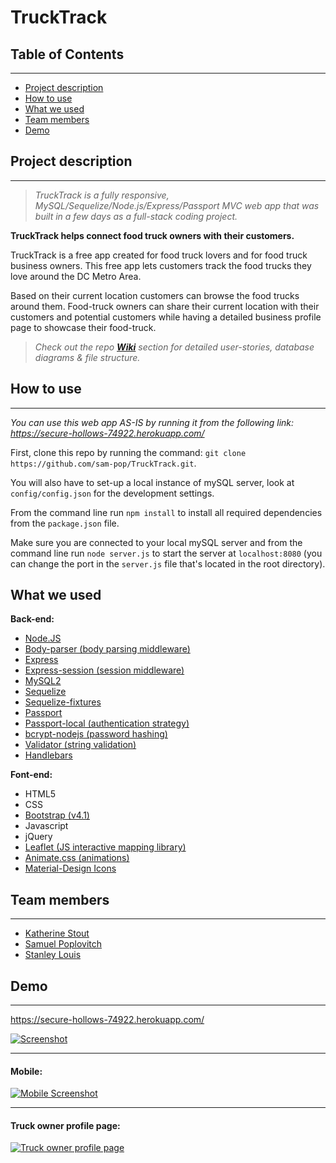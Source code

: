 # TruckTrack

## Table of Contents
---

* [Project description](#desc)
* [How to use](#how)
* [What we used](#tech)
* [Team members](#team-members)
* [Demo](#demo)

## <a name="dec"></a>Project description
---

>_TruckTrack is a fully responsive, MySQL/Sequelize/Node.js/Express/Passport MVC web app that was built in a few days as a full-stack coding project._

**TruckTrack helps connect food truck owners with their customers.**

TruckTrack is a free app created for food truck lovers and for food truck business owners. This free app lets customers track the food trucks they love around the DC Metro Area.

Based on their current location customers can browse the food trucks around them. Food-truck owners can share their current location with their customers and potential customers while having a detailed business profile page to showcase their food-truck.

 > _Check out the repo  [**Wiki**](https://github.com/sam-pop/TruckTrack/wiki) section for detailed user-stories, database diagrams & file structure._

## <a name="how"></a>How to use
---

_You can use this web app AS-IS by running it from the following link: https://secure-hollows-74922.herokuapp.com/_

First, clone this repo by running the command:
`git clone https://github.com/sam-pop/TruckTrack.git`.

You will also have to set-up a local instance of mySQL server, look at `config/config.json` for the development settings.

From the command line run `npm install` to install all required dependencies from the `package.json` file.

Make sure you are connected to your local mySQL server and from the command line run `node server.js` to start the server at `localhost:8080` (you can change the port in the `server.js` file that's located in the root directory).

## <a name="tech"></a>What we used

**Back-end:**

* [Node.JS](https://www.npmjs.com/)
* [Body-parser (body parsing middleware)](https://www.npmjs.com/package/express-handlebars)
* [Express](https://www.npmjs.com/package/express)
* [Express-session  (session middleware)](https://www.npmjs.com/package/express-session)
* [MySQL2](https://www.npmjs.com/package/mysql2)
* [Sequelize](http://docs.sequelizejs.com/)
* [Sequelize-fixtures](https://www.npmjs.com/package/sequelize-fixtures)
* [Passport](https://www.npmjs.com/package/passport)
* [Passport-local (authentication strategy)](https://www.npmjs.com/package/passport-local)
* [bcrypt-nodejs (password hashing)](https://www.npmjs.com/package/bcrypt-nodejs)
* [Validator (string validation)](https://www.npmjs.com/package/validator)
* [Handlebars](https://www.npmjs.com/package/express-handlebars)

**Font-end:**

* HTML5
* CSS
* [Bootstrap (v4.1)](https://getbootstrap.com/)
* Javascript
* jQuery
* [Leaflet (JS interactive mapping library)](https://leafletjs.com/)
* [Animate.css (animations)](https://github.com/daneden/animate.css)
* [Material-Design Icons](https://material.io/)

## <a name="team-members"></a>Team members
---

* [Katherine Stout](https://github.com/katherinestout)
* [Samuel Poplovitch](https://github.com/sam-pop/)
* [Stanley Louis](https://github.com/stanlouis)

## <a name="demo"></a> Demo
---

https://secure-hollows-74922.herokuapp.com/

[![Screenshot](https://s22.postimg.cc/sxohlznep/Screenshot_2018-07-12-_Truck_Track.jpg)](https://secure-hollows-74922.herokuapp.com/)

---

#### Mobile:
[![Mobile Screenshot](https://s22.postimg.cc/qkpugfslt/image.jpg)](https://secure-hollows-74922.herokuapp.com/)

---

#### Truck owner profile page:

[![Truck owner profile page](https://s22.postimg.cc/932fzx5n5/Screenshot_2018-07-12-_Truck_Track_1.jpg)](https://secure-hollows-74922.herokuapp.com/)
